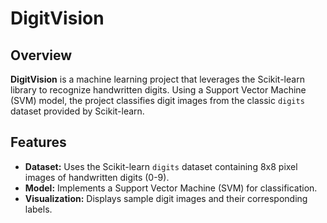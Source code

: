 # DigitVision

## Overview
**DigitVision** is a machine learning project that leverages the Scikit-learn library to recognize handwritten digits. Using a Support Vector Machine (SVM) model, the project classifies digit images from the classic `digits` dataset provided by Scikit-learn.

## Features
- **Dataset:** Uses the Scikit-learn `digits` dataset containing 8x8 pixel images of handwritten digits (0-9).
- **Model:** Implements a Support Vector Machine (SVM) for classification.
- **Visualization:** Displays sample digit images and their corresponding labels.